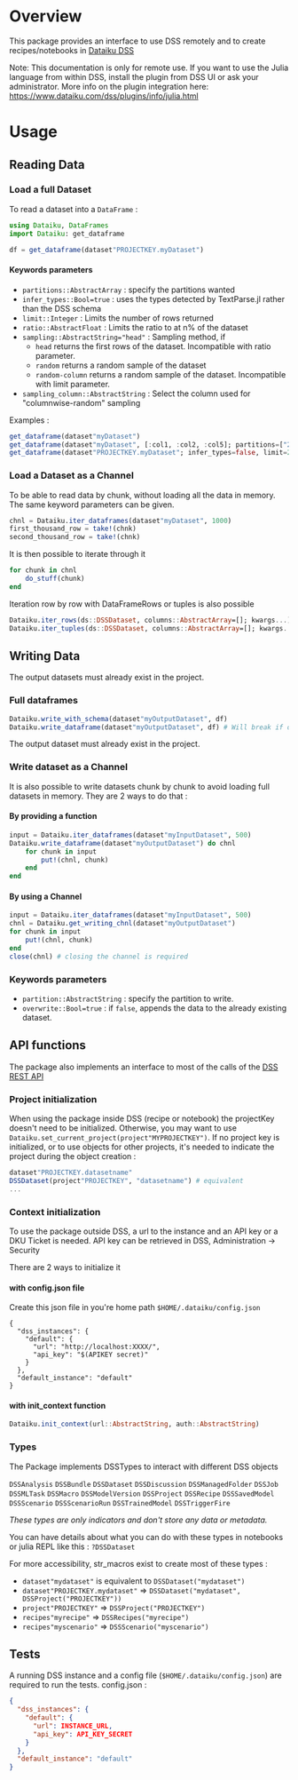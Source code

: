 # Overview
This package provides an interface to use DSS remotely and to create recipes/notebooks in [Dataiku DSS](https://www.dataiku.com/dss/)

Note: This documentation is only for remote use. If you want to use the Julia language from within DSS, install the plugin from DSS UI or ask your administrator. More info on the plugin integration here: https://www.dataiku.com/dss/plugins/info/julia.html

# Usage
## Reading Data
### Load a full Dataset
To read a dataset into a `DataFrame` :
```julia
using Dataiku, DataFrames
import Dataiku: get_dataframe

df = get_dataframe(dataset"PROJECTKEY.myDataset")
```
#### Keywords parameters
- `partitions::AbstractArray` : specify the partitions wanted
- `infer_types::Bool=true` : uses the types detected by TextParse.jl rather than the DSS schema
- `limit::Integer` : Limits the number of rows returned
- `ratio::AbstractFloat` : Limits the ratio to at n% of the dataset
- `sampling::AbstractString="head"` : Sampling method, if
    * `head` returns the first rows of the dataset. Incompatible with ratio parameter.
    * `random` returns a random sample of the dataset
    * `random-column` returns a random sample of the dataset. Incompatible with limit parameter.
- `sampling_column::AbstractString` : Select the column used for "columnwise-random" sampling

Examples :
```julia
get_dataframe(dataset"myDataset")
get_dataframe(dataset"myDataset", [:col1, :col2, :col5]; partitions=["2019-02", "2019-03"])
get_dataframe(dataset"PROJECTKEY.myDataset"; infer_types=false, limit=200, sampling="random")
```

### Load a Dataset as a Channel
To be able to read data by chunk, without loading all the data in memory. The same keyword parameters can be given.
```julia
chnl = Dataiku.iter_dataframes(dataset"myDataset", 1000)
first_thousand_row = take!(chnk)
second_thousand_row = take!(chnk)
```
It is then possible to iterate through it
```julia
for chunk in chnl
    do_stuff(chunk)
end
```
Iteration row by row with DataFrameRows or tuples is also possible
```julia
Dataiku.iter_rows(ds::DSSDataset, columns::AbstractArray=[]; kwargs...)
Dataiku.iter_tuples(ds::DSSDataset, columns::AbstractArray=[]; kwargs...)
```
## Writing Data
The output datasets must already exist in the project.

### Full dataframes
```julia
Dataiku.write_with_schema(dataset"myOutputDataset", df)
Dataiku.write_dataframe(dataset"myOutputDataset", df) # Will break if output dataset doesn't have the right schema
```
The output dataset must already exist in the project.

### Write dataset as a Channel
It is also possible to write datasets chunk by chunk to avoid loading full datasets in memory. They are 2 ways to do that :

#### By providing a function
```julia
input = Dataiku.iter_dataframes(dataset"myInputDataset", 500)
Dataiku.write_dataframe(dataset"myOutputDataset") do chnl
    for chunk in input
        put!(chnl, chunk)
    end
end
```

#### By using a Channel
```julia
input = Dataiku.iter_dataframes(dataset"myInputDataset", 500)
chnl = Dataiku.get_writing_chnl(dataset"myOutputDataset")
for chunk in input
    put!(chnl, chunk)
end
close(chnl) # closing the channel is required
```

### Keywords parameters
- `partition::AbstractString` : specify the partition to write.
- `overwrite::Bool=true` : if `false`, appends the data to the already existing dataset.

## API functions
The package also implements an interface to most of the calls of the [DSS REST API](https://doc.dataiku.com/dss/api/5.0/rest/)

### Project initialization
When using the package inside DSS (recipe or notebook) the projectKey doesn't need to be initialized. Otherwise, you may want to use `Dataiku.set_current_project(project"MYPROJECTKEY")`.
If no project key is initialized, or to use objects for other projects, it's needed to indicate the project during the object creation :
```julia
dataset"PROJECTKEY.datasetname"
DSSDataset(project"PROJECTKEY", "datasetname") # equivalent
...
```

### Context initialization
To use the package outside DSS, a url to the instance and an API key or a DKU Ticket is needed. 
API key can be retrieved in DSS, Administration -> Security

There are 2 ways to initialize it
#### with config.json file
Create this json file in you're home path `$HOME/.dataiku/config.json`
```
{
  "dss_instances": {
    "default": {
      "url": "http://localhost:XXXX/",
      "api_key": "$(APIKEY secret)"
    }
  },
  "default_instance": "default"
}
```
#### with init_context function
```julia
Dataiku.init_context(url::AbstractString, auth::AbstractString)
```

### Types
The Package implements DSSTypes to interact with different DSS objects

`DSSAnalysis` `DSSBundle` `DSSDataset` `DSSDiscussion` `DSSManagedFolder` `DSSJob` `DSSMLTask` `DSSMacro` `DSSModelVersion` `DSSProject` `DSSRecipe` `DSSSavedModel` `DSSScenario` `DSSScenarioRun` `DSSTrainedModel` `DSSTriggerFire`

 
*These types are only indicators and don't store any data or metadata.*

You can have details about what you can do with these types in notebooks or julia REPL like this : `?DSSDataset`

For more accessibility, str_macros exist to create most of these types :
* `dataset"mydataset"` is equivalent to `DSSDataset("mydataset")`
* `dataset"PROJECTKEY.mydataset"` => `DSSDataset("mydataset", DSSProject("PROJECTKEY"))`
* `project"PROJECTKEY"` => `DSSProject("PROJECTKEY")`
* `recipes"myrecipe"` => `DSSRecipes("myrecipe")`
* `recipes"myscenario"` => `DSSScenario("myscenario")`

## Tests

A running DSS instance and a config file (`$HOME/.dataiku/config.json`) are required to run the tests.
config.json :
```json
{
  "dss_instances": {
    "default": {
      "url": INSTANCE_URL,
      "api_key": API_KEY_SECRET
    }
  },
  "default_instance": "default"
}
```
